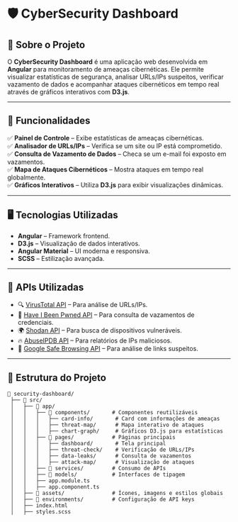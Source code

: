 # 🛡️ CyberSecurity Dashboard

## 📖 Sobre o Projeto  
O **CyberSecurity Dashboard** é uma aplicação web desenvolvida em **Angular** para monitoramento de ameaças cibernéticas. Ele permite visualizar estatísticas de segurança, analisar URLs/IPs suspeitos, verificar vazamento de dados e acompanhar ataques cibernéticos em tempo real através de gráficos interativos com **D3.js**.

---

## 🚀 Funcionalidades  
✅ **Painel de Controle** – Exibe estatísticas de ameaças cibernéticas.  
✅ **Analisador de URLs/IPs** – Verifica se um site ou IP está comprometido.  
✅ **Consulta de Vazamento de Dados** – Checa se um e-mail foi exposto em vazamentos.  
✅ **Mapa de Ataques Cibernéticos** – Mostra ataques em tempo real globalmente.  
✅ **Gráficos Interativos** – Utiliza **D3.js** para exibir visualizações dinâmicas.  

---

## 🖥️ Tecnologias Utilizadas  
- **Angular** – Framework frontend.  
- **D3.js** – Visualização de dados interativos.  
- **Angular Material** – UI moderna e responsiva.  
- **SCSS** – Estilização avançada.  

---

## 🔗 APIs Utilizadas  
- 🔍 [VirusTotal API](https://developers.virustotal.com/reference/overview) – Para análise de URLs/IPs.  
- 🔎 [Have I Been Pwned API](https://haveibeenpwned.com/API/v3) – Para consulta de vazamentos de credenciais.  
- 🌍 [Shodan API](https://developer.shodan.io/) – Para busca de dispositivos vulneráveis.  
- 🔥 [AbuseIPDB API](https://www.abuseipdb.com/api.html) – Para relatórios de IPs maliciosos.  
- 🛑 [Google Safe Browsing API](https://developers.google.com/safe-browsing/) – Para análise de links suspeitos.  

---

## 📂 Estrutura do Projeto  
```plaintext
📂 security-dashboard/
 ├── 📂 src/
 │   ├── 📂 app/
 │   │   ├── 📂 components/       # Componentes reutilizáveis
 │   │   │   ├── card-info/       # Card com informações de ameaças
 │   │   │   ├── threat-map/      # Mapa interativo de ataques
 │   │   │   ├── chart-graph/     # Gráficos D3.js para estatísticas
 │   │   ├── 📂 pages/            # Páginas principais
 │   │   │   ├── dashboard/       # Tela principal
 │   │   │   ├── threat-check/    # Verificação de URLs/IPs
 │   │   │   ├── data-leaks/      # Consulta de vazamentos
 │   │   │   ├── attack-map/      # Visualização de ataques
 │   │   ├── 📂 services/         # Consumo de APIs
 │   │   ├── 📂 models/           # Interfaces de tipagem
 │   │   ├── app.module.ts
 │   │   ├── app.component.ts
 │   ├── 📂 assets/               # Ícones, imagens e estilos globais
 │   ├── 📂 environments/         # Configuração de API keys
 │   ├── index.html
 │   ├── styles.scss
